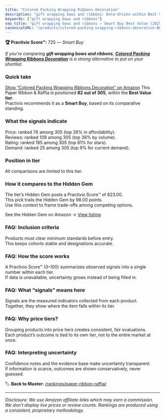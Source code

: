 ```yaml
---
title: "Colored Packing Wrapping Ribbons Decoration"
description: "gift wrapping bows and ribbons: Data-driven within Best Value ranking using the Practivio Score™. Positioned by quality, value, demand, findability, momentum."
keywords: ["gift wrapping bows and ribbons"]
seo_title: "gift wrapping bows and ribbons — Smart Buy Best Value (2025)"
canonicalURL: "/products/colored-packing-wrapping-ribbons-decoration-B0CR16RY74/"
---
```


**🏆 Practivio Score™:** 725 — _Smart Buy_


*If you're comparing **gift wrapping bows and ribbons**, **[Colored Packing Wrapping Ribbons Decoration](https://www.amazon.com/dp/B0CR16RY74?tag=practivio-20)** is a strong alternative to put on your shortlist.*
### Quick take
[Shop “Colored Packing Wrapping Ribbons Decoration” on Amazon](https://www.amazon.com/dp/B0CR16RY74?tag=practivio-20)
This Paper Ribbon & Raffia is positioned **82 out of 305**, within the **Best Value tier**.  
Practivio recommends it as a **Smart Buy**, based on its comparative standing.

### What the signals indicate
Price: ranked 78 among 305 (top 26% in affordability).  
Reviews: ranked 109 among 305 (top 36% by volume).  
Rating: ranked 185 among 305 (top 61% for stars).  
Demand: ranked 25 among 305 (top 9% for current demand).

### Position in tier
All comparisons are limited to this tier.

### How it compares to the Hidden Gem
The tier’s Hidden Gem posts a Practivio Score™ of 823.00.  
This pick trails the Hidden Gem by 98.00 points.  
Use this context to frame trade-offs among competing options.  

See the Hidden Gem on Amazon → [View listing](https://www.amazon.com/dp/B072XBTGHN?tag=practivio-20)

### FAQ: Inclusion criteria
Products must clear minimum standards before entry.  
This keeps cohorts stable and designations accurate.

### FAQ: How the score works
A Practivio Score™ (0–100) summarizes observed signals into a single number within each tier.  
If data is unavailable, uncertainty grows instead of being filled in.

### FAQ: What “signals” means here
Signals are the measured indicators collected from each product.  
Together, they show where the item falls within its tier.

### FAQ: Why price tiers?
Grouping products into price tiers creates consistent, fair evaluations.  
Each product’s outcome is tied to its own tier, not to the entire market at once.

### FAQ: Interpreting uncertainty
Confidence notes and the evidence base make uncertainty transparent.  
If information is scarce, outcomes are shown conservatively, never guessed.


🏷️ **Back to Master:** [/rankings/paper-ribbon-raffia/](/rankings/paper-ribbon-raffia/)

---
_Disclosure: We use Amazon affiliate links which may earn a commission. We don’t display live prices or review counts. Rankings are produced using a consistent, proprietary methodology._
